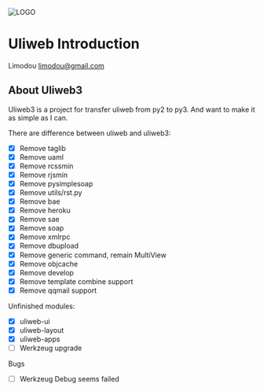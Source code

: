![LOGO](https://raw.github.com/limodou/uliweb3/master/logos/uliweb_logo_media.png)

Uliweb Introduction
=====================

Limodou <limodou@gmail.com>

## About Uliweb3

Uliweb3 is a project for transfer uliweb from py2 to py3. And want to make it as simple as I can.

There are difference between uliweb and uliweb3:

- [X] Remove taglib
- [X] Remove uaml
- [X] Remove rcssmin
- [X] Remove rjsmin
- [X] Remove pysimplesoap
- [X] Remove utils/rst.py
- [X] Remove bae
- [X] Remove heroku
- [X] Remove sae
- [X] Remove soap
- [X] Remove xmlrpc
- [X] Remove dbupload
- [X] Remove generic command, remain MultiView
- [X] Remove objcache
- [X] Remove develop
- [X] Remove template combine support
- [X] Remove qqmail support

Unfinished modules:

- [X] uliweb-ui
- [X] uliweb-layout
- [X] uliweb-apps
- [ ] Werkzeug upgrade

Bugs

- [ ] Werkzeug Debug seems failed